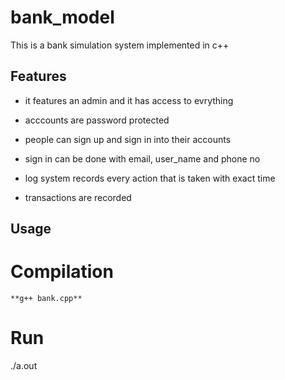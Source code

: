 # bank_model
This is a bank simulation system implemented in c++

## Features

   - it features an admin and it has access to evrything
  
   - acccounts are password protected
    
   - people can sign up and sign in into their accounts
    
   - sign in can be done with email, user_name and phone no
    
   - log system records every action that is taken with exact time
    
   - transactions are recorded
   
   
   
   ## Usage
   
   # Compilation
   
    **g++ bank.cpp**
  # Run
  
   ./a.out
   
  
